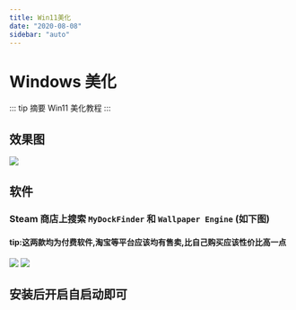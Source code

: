 ```yaml
---
title: Win11美化
date: "2020-08-08"
sidebar: "auto"
---
```


# Windows 美化

::: tip 摘要
Win11 美化教程
:::

<!-- more -->

## 效果图

![](/Tutorial-assets/38.png)

## 软件

### Steam 商店上搜索 `MyDockFinder` 和 `Wallpaper Engine` (如下图)

#### tip:这两款均为付费软件,淘宝等平台应该均有售卖,比自己购买应该性价比高一点

![](/Tutorial-assets/39.png)
![](/Tutorial-assets/40.png)

## 安装后开启自启动即可
